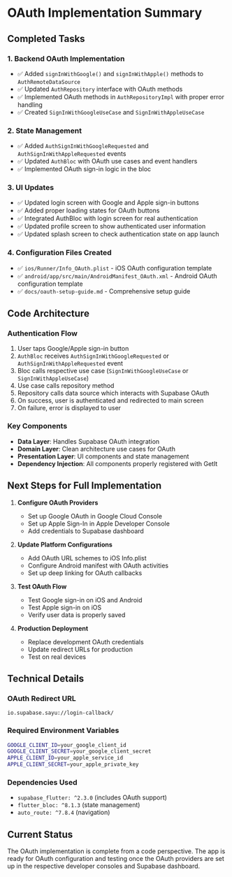# OAuth Implementation Summary

## Completed Tasks

### 1. Backend OAuth Implementation
- ✅ Added `signInWithGoogle()` and `signInWithApple()` methods to `AuthRemoteDataSource`
- ✅ Updated `AuthRepository` interface with OAuth methods
- ✅ Implemented OAuth methods in `AuthRepositoryImpl` with proper error handling
- ✅ Created `SignInWithGoogleUseCase` and `SignInWithAppleUseCase`

### 2. State Management
- ✅ Added `AuthSignInWithGoogleRequested` and `AuthSignInWithAppleRequested` events
- ✅ Updated `AuthBloc` with OAuth use cases and event handlers
- ✅ Implemented OAuth sign-in logic in the bloc

### 3. UI Updates
- ✅ Updated login screen with Google and Apple sign-in buttons
- ✅ Added proper loading states for OAuth buttons
- ✅ Integrated AuthBloc with login screen for real authentication
- ✅ Updated profile screen to show authenticated user information
- ✅ Updated splash screen to check authentication state on app launch

### 4. Configuration Files Created
- ✅ `ios/Runner/Info_OAuth.plist` - iOS OAuth configuration template
- ✅ `android/app/src/main/AndroidManifest_OAuth.xml` - Android OAuth configuration template
- ✅ `docs/oauth-setup-guide.md` - Comprehensive setup guide

## Code Architecture

### Authentication Flow
1. User taps Google/Apple sign-in button
2. `AuthBloc` receives `AuthSignInWithGoogleRequested` or `AuthSignInWithAppleRequested` event
3. Bloc calls respective use case (`SignInWithGoogleUseCase` or `SignInWithAppleUseCase`)
4. Use case calls repository method
5. Repository calls data source which interacts with Supabase OAuth
6. On success, user is authenticated and redirected to main screen
7. On failure, error is displayed to user

### Key Components
- **Data Layer**: Handles Supabase OAuth integration
- **Domain Layer**: Clean architecture use cases for OAuth
- **Presentation Layer**: UI components and state management
- **Dependency Injection**: All components properly registered with GetIt

## Next Steps for Full Implementation

1. **Configure OAuth Providers**
   - Set up Google OAuth in Google Cloud Console
   - Set up Apple Sign-In in Apple Developer Console
   - Add credentials to Supabase dashboard

2. **Update Platform Configurations**
   - Add OAuth URL schemes to iOS Info.plist
   - Configure Android manifest with OAuth activities
   - Set up deep linking for OAuth callbacks

3. **Test OAuth Flow**
   - Test Google sign-in on iOS and Android
   - Test Apple sign-in on iOS
   - Verify user data is properly saved

4. **Production Deployment**
   - Replace development OAuth credentials
   - Update redirect URLs for production
   - Test on real devices

## Technical Details

### OAuth Redirect URL
```
io.supabase.sayu://login-callback/
```

### Required Environment Variables
```bash
GOOGLE_CLIENT_ID=your_google_client_id
GOOGLE_CLIENT_SECRET=your_google_client_secret
APPLE_CLIENT_ID=your_apple_service_id
APPLE_CLIENT_SECRET=your_apple_private_key
```

### Dependencies Used
- `supabase_flutter: ^2.3.0` (includes OAuth support)
- `flutter_bloc: ^8.1.3` (state management)
- `auto_route: ^7.8.4` (navigation)

## Current Status
The OAuth implementation is complete from a code perspective. The app is ready for OAuth configuration and testing once the OAuth providers are set up in the respective developer consoles and Supabase dashboard.